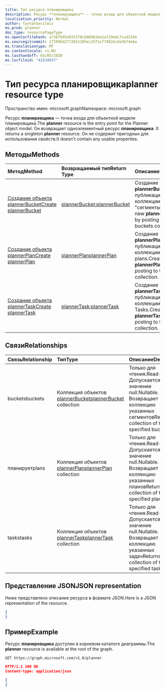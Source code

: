 ```yaml
---
title: Тип ресурса планировщика
description: Ресурс **планировщика** — точка входа для объектной модели планировщика. Он возвращает одноэлементный ресурс **планировщика** .  Он не содержит пригодных для использования свойств.
localization_priority: Normal
author: TarkanSevilmis
ms.prod: planner
doc_type: resourcePageType
ms.openlocfilehash: a7387b95e933378cb089834a1af29e0c7ca45266
ms.sourcegitcommit: 272996d2772b51105ec25f1cf7482ecda3b74ebe
ms.translationtype: MT
ms.contentlocale: ru-RU
ms.lasthandoff: 03/05/2020
ms.locfileid: "42534037"
---
```

# <a name="planner-resource-type"></a><span data-ttu-id="5856c-105">Тип ресурса планировщика</span><span class="sxs-lookup"><span data-stu-id="5856c-105">planner resource type</span></span>

<span data-ttu-id="5856c-106">Пространство имен: microsoft.graph</span><span class="sxs-lookup"><span data-stu-id="5856c-106">Namespace: microsoft.graph</span></span>

<span data-ttu-id="5856c-107">Ресурс **планировщика** — точка входа для объектной модели планировщика.</span><span class="sxs-lookup"><span data-stu-id="5856c-107">The **planner** resource is the entry point for the Planner object model.</span></span> <span data-ttu-id="5856c-108">Он возвращает одноэлементный ресурс **планировщика** .</span><span class="sxs-lookup"><span data-stu-id="5856c-108">It returns a singleton **planner** resource.</span></span>  <span data-ttu-id="5856c-109">Он не содержит пригодных для использования свойств.</span><span class="sxs-lookup"><span data-stu-id="5856c-109">It doesn't contain any usable properties.</span></span>


## <a name="methods"></a><span data-ttu-id="5856c-110">Методы</span><span class="sxs-lookup"><span data-stu-id="5856c-110">Methods</span></span>

| <span data-ttu-id="5856c-111">Метод</span><span class="sxs-lookup"><span data-stu-id="5856c-111">Method</span></span>           | <span data-ttu-id="5856c-112">Возвращаемый тип</span><span class="sxs-lookup"><span data-stu-id="5856c-112">Return Type</span></span>    |<span data-ttu-id="5856c-113">Описание</span><span class="sxs-lookup"><span data-stu-id="5856c-113">Description</span></span>|
|:---------------|:--------|:----------|
|[<span data-ttu-id="5856c-114">Создание объекта plannerBucket</span><span class="sxs-lookup"><span data-stu-id="5856c-114">Create plannerBucket</span></span>](../api/planner-post-buckets.md) |<span data-ttu-id="5856c-115">[plannerBucket](plannerbucket.md);</span><span class="sxs-lookup"><span data-stu-id="5856c-115">[plannerBucket](plannerbucket.md)</span></span>| <span data-ttu-id="5856c-116">Создание нового **plannerBucket** путем публикации в коллекции "сегменты".</span><span class="sxs-lookup"><span data-stu-id="5856c-116">Create a new **plannerBucket** by posting to the buckets collection.</span></span>|
|[<span data-ttu-id="5856c-117">Создание объекта plannerPlan</span><span class="sxs-lookup"><span data-stu-id="5856c-117">Create plannerPlan</span></span>](../api/planner-post-plans.md) |[<span data-ttu-id="5856c-118">plannerPlan</span><span class="sxs-lookup"><span data-stu-id="5856c-118">plannerPlan</span></span>](plannerplan.md)| <span data-ttu-id="5856c-119">Создание нового **plannerPlan** путем публикации в коллекции plans.</span><span class="sxs-lookup"><span data-stu-id="5856c-119">Create a new **plannerPlan** by posting to the plans collection.</span></span>|
|[<span data-ttu-id="5856c-120">Создание объекта plannerTask</span><span class="sxs-lookup"><span data-stu-id="5856c-120">Create plannerTask</span></span>](../api/planner-post-tasks.md) |<span data-ttu-id="5856c-121">[plannerTask](plannertask.md);</span><span class="sxs-lookup"><span data-stu-id="5856c-121">[plannerTask](plannertask.md)</span></span>| <span data-ttu-id="5856c-122">Создание нового **plannerTask** путем публикации в коллекции Tasks.</span><span class="sxs-lookup"><span data-stu-id="5856c-122">Create a new **plannerTask** by posting to the tasks collection.</span></span>|

## <a name="relationships"></a><span data-ttu-id="5856c-123">Связи</span><span class="sxs-lookup"><span data-stu-id="5856c-123">Relationships</span></span>
| <span data-ttu-id="5856c-124">Связь</span><span class="sxs-lookup"><span data-stu-id="5856c-124">Relationship</span></span> | <span data-ttu-id="5856c-125">Тип</span><span class="sxs-lookup"><span data-stu-id="5856c-125">Type</span></span>   |<span data-ttu-id="5856c-126">Описание</span><span class="sxs-lookup"><span data-stu-id="5856c-126">Description</span></span>|
|:---------------|:--------|:----------|
|<span data-ttu-id="5856c-127">buckets</span><span class="sxs-lookup"><span data-stu-id="5856c-127">buckets</span></span>|<span data-ttu-id="5856c-128">Коллекция объектов [plannerBucket](plannerbucket.md)</span><span class="sxs-lookup"><span data-stu-id="5856c-128">[plannerBucket](plannerbucket.md) collection</span></span>| <span data-ttu-id="5856c-129">Только для чтения.</span><span class="sxs-lookup"><span data-stu-id="5856c-129">Read-only.</span></span> <span data-ttu-id="5856c-130">Допускается значение null.</span><span class="sxs-lookup"><span data-stu-id="5856c-130">Nullable.</span></span> <span data-ttu-id="5856c-131">Возвращает коллекцию указанных сегментов</span><span class="sxs-lookup"><span data-stu-id="5856c-131">Returns a collection of the specified buckets</span></span>|
|<span data-ttu-id="5856c-132">планирует</span><span class="sxs-lookup"><span data-stu-id="5856c-132">plans</span></span>|<span data-ttu-id="5856c-133">Коллекция объектов [plannerPlan](plannerplan.md)</span><span class="sxs-lookup"><span data-stu-id="5856c-133">[plannerPlan](plannerplan.md) collection</span></span>| <span data-ttu-id="5856c-134">Только для чтения.</span><span class="sxs-lookup"><span data-stu-id="5856c-134">Read-only.</span></span> <span data-ttu-id="5856c-135">Допускается значение null.</span><span class="sxs-lookup"><span data-stu-id="5856c-135">Nullable.</span></span> <span data-ttu-id="5856c-136">Возвращает коллекцию указанных планов</span><span class="sxs-lookup"><span data-stu-id="5856c-136">Returns a collection of the specified plans</span></span>|
|<span data-ttu-id="5856c-137">tasks</span><span class="sxs-lookup"><span data-stu-id="5856c-137">tasks</span></span>|<span data-ttu-id="5856c-138">Коллекция объектов [plannerTask](plannertask.md)</span><span class="sxs-lookup"><span data-stu-id="5856c-138">[plannerTask](plannertask.md) collection</span></span>| <span data-ttu-id="5856c-139">Только для чтения.</span><span class="sxs-lookup"><span data-stu-id="5856c-139">Read-only.</span></span> <span data-ttu-id="5856c-140">Допускается значение null.</span><span class="sxs-lookup"><span data-stu-id="5856c-140">Nullable.</span></span> <span data-ttu-id="5856c-141">Возвращает коллекцию указанных задач</span><span class="sxs-lookup"><span data-stu-id="5856c-141">Returns a collection of the specified tasks</span></span>|

## <a name="json-representation"></a><span data-ttu-id="5856c-142">Представление JSON</span><span class="sxs-lookup"><span data-stu-id="5856c-142">JSON representation</span></span>
<span data-ttu-id="5856c-143">Ниже представлено описание ресурса в формате JSON.</span><span class="sxs-lookup"><span data-stu-id="5856c-143">Here is a JSON representation of the resource.</span></span>

<!-- {
  "blockType": "resource",
  "baseType": "microsoft.graph.entity",
  "@odata.type": "microsoft.graph.planner"
}-->

```json
{
}
```

## <a name="example"></a><span data-ttu-id="5856c-144">Пример</span><span class="sxs-lookup"><span data-stu-id="5856c-144">Example</span></span>

<span data-ttu-id="5856c-145">Ресурс **планировщика** доступен в корневом каталоге диаграммы.</span><span class="sxs-lookup"><span data-stu-id="5856c-145">The **planner** resource is available at the root of the graph.</span></span>

<!--{
  "blockType": "request"
}-->
```http
GET https://graph.microsoft.com/v1.0/planner
```

<!--{
  "blockType": "response",
  "truncated": true,
  "@odata.type": "microsoft.graph.planner"
}-->
```json
HTTP/1.1 200 OK
Content-type: application/json

{
}
```

<!-- uuid: 8fcb5dbc-d5aa-4681-8e31-b001d5168d79
2015-10-25 14:57:30 UTC -->
<!-- {
  "type": "#page.annotation",
  "description": "planner resource",
  "keywords": "",
  "section": "documentation",
  "tocPath": ""
}-->
